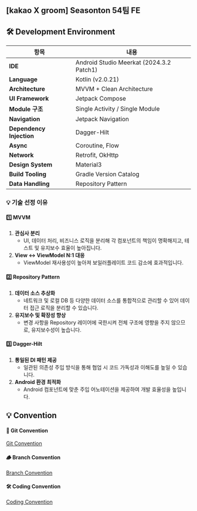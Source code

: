 ## [kakao X groom] Seasonton 54팀 FE

## 🛠️ Development Environment

| 항목 | 내용 |
|------|------|
| **IDE** | Android Studio Meerkat (2024.3.2 Patch1) |
| **Language** | Kotlin (v2.0.21) |
| **Architecture** | MVVM + Clean Architecture |
| **UI Framework** | Jetpack Compose |
| **Module 구조** | Single Activity / Single Module |
| **Navigation** | Jetpack Navigation |
| **Dependency Injection** | Dagger-Hilt |
| **Async** | Coroutine, Flow |
| **Network** | Retrofit, OkHttp |
| **Design System** | Material3 |
| **Build Tooling** | Gradle Version Catalog |
| **Data Handling** | Repository Pattern |


### 💡 기술 선정 이유

#### 1️⃣ MVVM
1. **관심사 분리**
    - UI, 데이터 처리, 비즈니스 로직을 분리해 각 컴포넌트의 책임이 명확해지고, 테스트 및 유지보수 효율이 높아집니다.
2. **View ↔ ViewModel N:1 대응**
    - ViewModel 재사용성이 높아져 보일러플레이트 코드 감소에 효과적입니다.


#### 2️⃣ Repository Pattern
1. **데이터 소스 추상화**
    - 네트워크 및 로컬 DB 등 다양한 데이터 소스를 통합적으로 관리할 수 있어 데이터 접근 로직을 분리할 수 있습니다.
2. **유지보수 및 확장성 향상**
    - 변경 사항을 Repository 레이어에 국한시켜 전체 구조에 영향을 주지 않으므로, 유지보수성이 높습니다.


#### 3️⃣ Dagger-Hilt
1. **통일된 DI 패턴 제공**
    - 일관된 의존성 주입 방식을 통해 협업 시 코드 가독성과 이해도를 높일 수 있습니다.
2. **Android 환경 최적화**
    - Android 컴포넌트에 맞춘 주입 어노테이션을 제공하여 개발 효율성을 높입니다.


## 💡 Convention
#### 🐾 Git Convention
[Git Convention](https://www.notion.so/Git-Convention-25ee818ebf1281baa589ec22b63a63c0)

#### 🪵 Branch Convention
[Branch Convention](https://www.notion.so/Branch-Convention-25ee818ebf12811da760f88a86b29577)

#### 🛠 Coding Convention
[Coding Convention](https://www.notion.so/Coding-Convention-25ee818ebf1281e9a4eec75db111c165)
